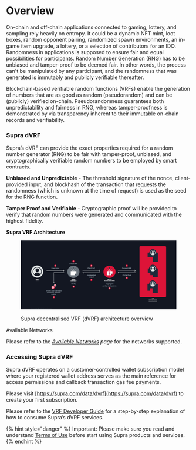 # Overview

On-chain and off-chain applications connected to gaming, lottery, and sampling rely heavily on entropy. It could be a dynamic NFT mint, loot boxes, random opponent pairing, randomized spawn environments, an in-game item upgrade, a lottery, or a selection of contributors for an IDO. Randomness in applications is supposed to ensure fair and equal possibilities for participants. Random Number Generation (RNG) has to be unbiased and tamper-proof to be deemed fair. In other words, the process can't be manipulated by any participant, and the randomness that was generated is immutably and publicly verifiable thereafter.

Blockchain-based verifiable random functions (VRFs) enable the generation of numbers that are as good as random (pseudorandom) and can be (publicly) verified on-chain. Pseudorandomness guarantees both unpredictability and fairness in RNG, whereas tamper-proofness is demonstrated by via transparency inherent to their immutable on-chain records and verifiability.

### Supra dVRF

Supra’s dVRF can provide the exact properties required for a random number generator (RNG) to be fair with tamper-proof, unbiased, and cryptographically verifiable random numbers to be employed by smart contracts.

**Unbiased and Unpredictable** - The threshold signature of the nonce, client-provided input, and blockhash of the transaction that requests the randomness (which is unknown at the time of request) is used as the seed for the RNG functio&#x6E;**.**

**Tamper Proof and Verifiable** - Cryptographic proof will be provided to verify that random numbers were generated and communicated with the highest fidelity.

**Supra VRF Architecture**

<figure><img src=".gitbook/assets/SupraDVRF.png" alt=""><figcaption><p>Supra decentralised VRF (dVRF) architecture overview</p></figcaption></figure>

Available Networks

Please refer to the [_Available Networks_](./#available-networks) _page_ for the networks supported.

### Accessing Supra dVRF

Supra dVRF  operates on a customer-controlled wallet subscription model where your registered wallet address serves as the main reference for access permissions and callback transaction gas fee payments.

Please visit [https://supra.com/data/dvrf](https://supra.com/data/dvrf) to create your first subscription.&#x20;

Please refer to the [VRF Developer Guide](v2-guide/) for a step-by-step explanation of how to consume Supra’s dVRF services.

{% hint style="danger" %}
Important: Please make sure you read and understand [Terms of Use](https://supra.com/terms-of-use/) before start using Supra products and services.
{% endhint %}
